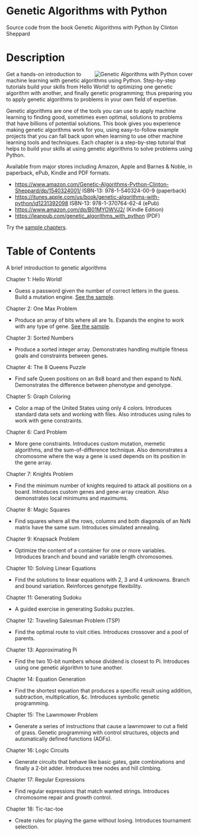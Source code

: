 # Genetic Algorithms with Python
Source code from the book Genetic Algorithms with Python by Clinton Sheppard

Description
===

<img align="right" src="http://www.cs.unm.edu/~sheppard/img/Genetic_Algorithms_with_Python_cover.jpg" alt="Genetic Algorithms with Python cover">
Get a hands-on introduction to machine learning with genetic algorithms using Python. Step-by-step tutorials build your skills from Hello World! to optimizing one genetic algorithm with another, and finally genetic programming; thus preparing you to apply genetic algorithms to problems in your own field of expertise.

Genetic algorithms are one of the tools you can use to apply machine learning to finding good, sometimes even optimal, solutions to problems that have billions of potential solutions. This book gives you experience making genetic algorithms work for you, using easy-to-follow example projects that you can fall back upon when learning to use other machine learning tools and techniques. Each chapter is a step-by-step tutorial that helps to build your skills at using genetic algorithms to solve problems using Python.

Available from major stores including Amazon, Apple and Barnes &amp; Noble, in paperback, ePub, Kindle and PDF formats.

- https://www.amazon.com/Genetic-Algorithms-Python-Clinton-Sheppard/dp/1540324001/ ISBN-13: 978-1-540324-00-9 (paperback) 
- https://itunes.apple.com/us/book/genetic-algorithms-with-python/id1231392098 ISBN-13: 978-1-370764-62-4 (ePub)
- https://www.amazon.com/dp/B01MYOWVJ2/ (Kindle Edition)
- https://leanpub.com/genetic_algorithms_with_python (PDF)

Try the [sample chapters](http://bit.ly/28TBz3l).

Table of Contents
===

A brief introduction to genetic algorithms

Chapter 1: Hello World!
- Guess a password given the number of correct letters in the guess. Build a mutation engine. [See the sample](http://bit.ly/28TBz3l).

Chapter 2: One Max Problem
- Produce an array of bits where all are 1s.  Expands the engine to work with any type of gene. [See the sample](http://bit.ly/28TBz3l).

Chapter 3: Sorted Numbers
- Produce a sorted integer array. Demonstrates handling multiple fitness goals and constraints between genes.

Chapter 4: The 8 Queens Puzzle
- Find safe Queen positions on an 8x8 board and then expand to NxN. Demonstrates the difference between phenotype and genotype.

Chapter 5: Graph Coloring
- Color a map of the United States using only 4 colors. Introduces standard data sets and working with files.  Also introduces using rules to work with gene constraints.

Chapter 6: Card Problem
- More gene constraints. Introduces custom mutation, memetic algorithms, and the sum-of-difference technique.  Also demonstrates a chromosome where the way a gene is used depends on its position in the gene array.

Chapter 7: Knights Problem
- Find the minimum number of knights required to attack all positions on a board. Introduces custom genes and gene-array creation. Also demonstrates local minimums and maximums.

Chapter 8: Magic Squares
- Find squares where all the rows, columns and both diagonals of an NxN matrix have the same sum. Introduces simulated annealing.

Chapter 9: Knapsack Problem
- Optimize the content of a container for one or more variables. Introduces branch and bound and variable length chromosomes.

Chapter 10: Solving Linear Equations
- Find the solutions to linear equations with 2, 3 and 4 unknowns.  Branch and bound variation.  Reinforces genotype flexibility.

Chapter 11: Generating Sudoku
- A guided exercise in generating Sudoku puzzles.

Chapter 12: Traveling Salesman Problem (TSP)
- Find the optimal route to visit cities. Introduces crossover and a pool of parents.

Chapter 13: Approximating Pi
- Find the two 10-bit numbers whose dividend is closest to Pi. Introduces using one genetic algorithm to tune another.

Chapter 14: Equation Generation
- Find the shortest equation that produces a specific result using addition, subtraction, multiplication, &amp;c. Introduces symbolic genetic programming.

Chapter 15: The Lawnmower Problem
- Generate a series of instructions that cause a lawnmower to cut a field of grass. Genetic programming with control structures, objects and automatically defined functions (ADFs).

Chapter 16: Logic Circuits
- Generate circuits that behave like basic gates, gate combinations and finally a 2-bit adder. Introduces tree nodes and hill climbing.

Chapter 17: Regular Expressions
- Find regular expressions that match wanted strings. Introduces chromosome repair and growth control.

Chapter 18: Tic-tac-toe
- Create rules for playing the game without losing. Introduces tournament selection.
